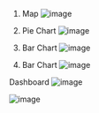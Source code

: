 1. Map
![image](https://user-images.githubusercontent.com/103792029/228287835-0baaf7d9-1369-4b35-b7b4-21764a0000d7.png)

2.	Pie Chart
![image](https://user-images.githubusercontent.com/103792029/228287915-b39c7231-1bad-45c0-9556-d08f34610bb8.png)

3.	Bar Chart
![image](https://user-images.githubusercontent.com/103792029/228287998-449145a6-9f8b-425c-9772-869362ed0156.png)

4.	Bar Chart
![image](https://user-images.githubusercontent.com/103792029/228288068-ad6ceee5-297b-4f78-af80-4df3e5bd3420.png)

Dashboard
![image](https://user-images.githubusercontent.com/103792029/228288764-191b58f9-accf-4cba-80bb-bde2ebbc72b7.png)

![image](https://user-images.githubusercontent.com/103792029/228288146-1f51e75d-a33c-4f4f-b11a-5f4c0c04bac2.png)

